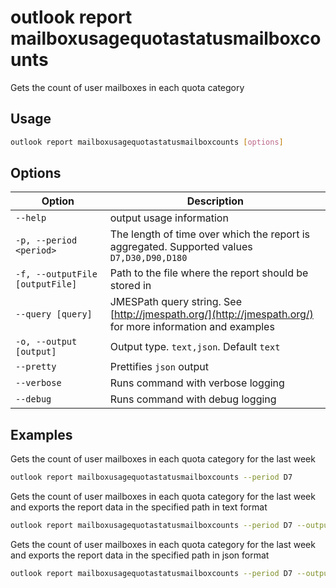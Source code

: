 # outlook report mailboxusagequotastatusmailboxcounts

Gets the count of user mailboxes in each quota category

## Usage

```sh
outlook report mailboxusagequotastatusmailboxcounts [options]
```

## Options

Option|Description
------|-----------
`--help`|output usage information
`-p, --period <period>`|The length of time over which the report is aggregated. Supported values `D7,D30,D90,D180`
`-f, --outputFile [outputFile]`|Path to the file where the report should be stored in
`--query [query]`|JMESPath query string. See [http://jmespath.org/](http://jmespath.org/) for more information and examples
`-o, --output [output]`|Output type. `text,json`. Default `text`
`--pretty`|Prettifies `json` output
`--verbose`|Runs command with verbose logging
`--debug`|Runs command with debug logging

## Examples

Gets the count of user mailboxes in each quota category for the last week

```sh
outlook report mailboxusagequotastatusmailboxcounts --period D7
```

Gets the count of user mailboxes in each quota category for the last week and exports the report data in the specified path in text format

```sh
outlook report mailboxusagequotastatusmailboxcounts --period D7 --output text --outputFile mailboxusagequotastatusmailboxcounts.txt
```

Gets the count of user mailboxes in each quota category for the last week and exports the report data in the specified path in json format

```sh
outlook report mailboxusagequotastatusmailboxcounts --period D7 --output json --outputFile mailboxusagequotastatusmailboxcounts.json
```
